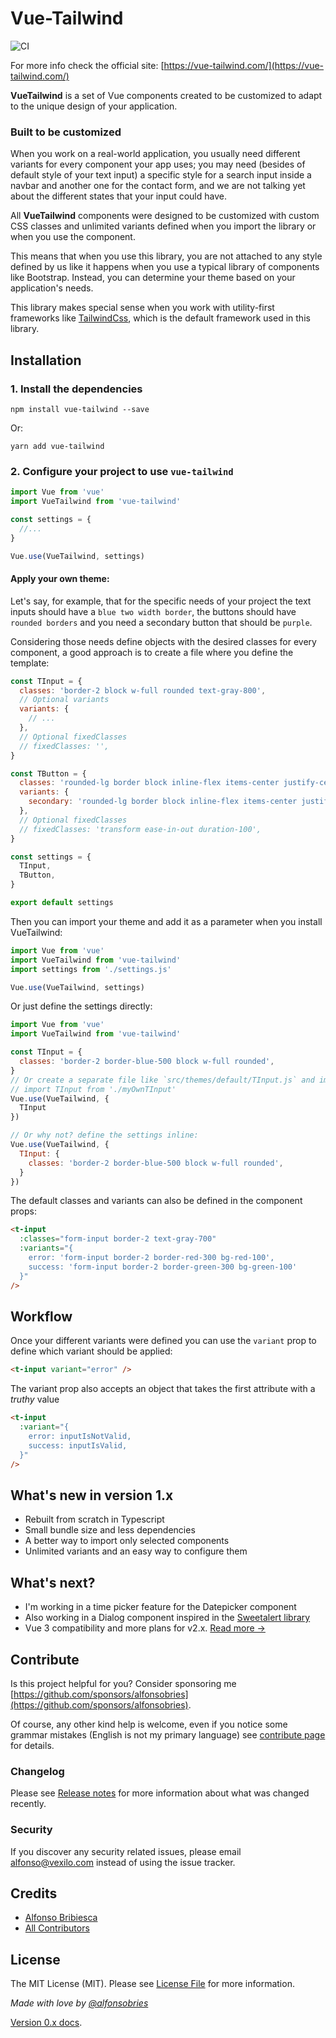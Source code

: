 # Vue-Tailwind 

![CI](https://github.com/alfonsobries/vue-tailwind/workflows/CI/badge.svg)

For more info check the official site: [https://vue-tailwind.com/](https://vue-tailwind.com/)

**VueTailwind** is a set of Vue components created to be customized to adapt to the unique design of your application.


### Built to be customized

When you work on a real-world application, you usually need different variants for every component your app uses; you may need (besides of default style of your text input) a specific style for a search input inside a navbar and another one for the contact form, and we are not talking yet about the different states that your input could have.

All **VueTailwind** components were designed to be customized with custom CSS classes and unlimited variants defined when you import the library or when you use the component.

This means that when you use this library, you are not attached to any style defined by us like it happens when you use a typical library of components like Bootstrap. Instead, you can determine your theme based on your application's needs.

This library makes special sense when you work with utility-first frameworks like [TailwindCss](https://tailwindcss.com), which is the default framework used in this library.

## Installation

### 1. Install the dependencies 

```console
npm install vue-tailwind --save
``` 

Or: 

```console
yarn add vue-tailwind
``` 

### 2. Configure your project to use `vue-tailwind` 


```js
import Vue from 'vue'
import VueTailwind from 'vue-tailwind'

const settings = {
  //...
}

Vue.use(VueTailwind, settings)
```

#### Apply your own theme:

Let's say, for example, that for the specific needs of your project the text inputs should have a `blue two width border`, the buttons should have `rounded borders` and you need a secondary button that should be `purple`.

Considering those needs define objects with the desired classes for every component, a good approach is to create a file where you define the template:

```js
const TInput = {
  classes: 'border-2 block w-full rounded text-gray-800',
  // Optional variants
  variants: {
    // ...
  },
  // Optional fixedClasses
  // fixedClasses: '',
}

const TButton = {
  classes: 'rounded-lg border block inline-flex items-center justify-center',
  variants: {
    secondary: 'rounded-lg border block inline-flex items-center justify-center bg-purple-500 border-purple-500 hover:bg-purple-600 hover:border-purple-600',
  },
  // Optional fixedClasses
  // fixedClasses: 'transform ease-in-out duration-100',
}

const settings = {
  TInput,
  TButton,
}

export default settings
```

Then you can import your theme and add it as a parameter when you install VueTailwind:

```js {3,6}
import Vue from 'vue'
import VueTailwind from 'vue-tailwind'
import settings from './settings.js'

Vue.use(VueTailwind, settings)
```

Or just define the settings directly:

```js {4,5,6,11}
import Vue from 'vue'
import VueTailwind from 'vue-tailwind'

const TInput = {
  classes: 'border-2 border-blue-500 block w-full rounded',
}
// Or create a separate file like `src/themes/default/TInput.js` and import it
// import TInput from './myOwnTInput'
Vue.use(VueTailwind, {
  TInput
})

// Or why not? define the settings inline:
Vue.use(VueTailwind, {
  TInput: {
    classes: 'border-2 border-blue-500 block w-full rounded',
  }
})
```

The default classes and variants can also be defined in the component props:

```html
<t-input
  :classes="form-input border-2 text-gray-700"
  :variants="{
    error: 'form-input border-2 border-red-300 bg-red-100',
    success: 'form-input border-2 border-green-300 bg-green-100'
  }"
/>
```

## Workflow

Once your different variants were defined you can use the `variant` prop to define which variant should be applied:

```html
<t-input variant="error" />
```

The variant prop also accepts an object that takes the first attribute with a _truthy_ value

```html
<t-input
  :variant="{
    error: inputIsNotValid,
    success: inputIsValid,
  }"
/>
```

## What's new in version 1.x

- Rebuilt from scratch in Typescript
- Small bundle size and less dependencies
- A better way to import only selected components
- Unlimited variants and an easy way to configure them

## What's next?

- I'm working in a time picker feature for the Datepicker component
- Also working in a Dialog component inspired in the [Sweetalert library](https://sweetalert2.github.io/) 
- Vue 3 compatibility and more plans for v2.x. [Read more →](https://www.vue-tailwind.com/docs/upcoming-changes)

## Contribute

Is this project helpful for you? Consider sponsoring me [https://github.com/sponsors/alfonsobries](https://github.com/sponsors/alfonsobries).

Of course, any other kind help is welcome, even if you notice some grammar mistakes (English is not my primary language) see [contribute page](https://vue-tailwind.com/contribute) for details.

### Changelog

Please see [Release notes](https://vue-tailwind.com/docs/release-notes) for more information about what was changed recently.

### Security

If you discover any security related issues, please email alfonso@vexilo.com instead of using the issue tracker.

## Credits

- [Alfonso Bribiesca](https://github.com/alfonsobries)
- [All Contributors](https://github.com/alfonsobries/vue-tailwind/contributors)

## License

The MIT License (MIT). Please see [License File](https://github.com/alfonsobries/vue-tailwind/blob/master/LICENSE) for more information.

_Made with love by [@alfonsobries](https://twitter.com/alfonsobries)_


[Version 0.x docs](https://v0.vue-tailwind.com/).
